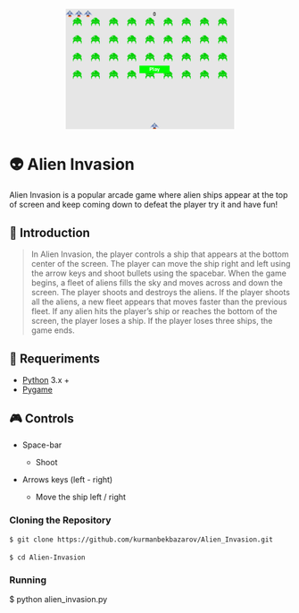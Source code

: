 <div align=center margin=auto> 
  <img src="interface.png" width = 60%>
</div> 

# 👽 Alien Invasion
Alien Invasion is a popular arcade game where alien ships appear at the top of screen
and keep coming down to defeat the player try it and have fun!

## 🚀 Introduction
> In Alien Invasion, the player controls a ship that appears at
the bottom center of the screen. The player can move the ship
right and left using the arrow keys and shoot bullets using the
spacebar. When the game begins, a fleet of aliens fills the sky
and moves across and down the screen. The player shoots and
destroys the aliens. If the player shoots all the aliens, a new fleet
appears that moves faster than the previous fleet. If any alien hits
the player’s ship or reaches the bottom of the screen, the player
loses a ship. If the player loses three ships, the game ends.

## 🔧 Requeriments
- [Python](https://www.python.org/) 3.x +
- [Pygame](https://www.pygame.org/)

## :video_game: Controls

- Space-bar
  - Shoot

- Arrows keys (left - right)
  - Move the ship left / right

### Cloning the Repository

```
$ git clone https://github.com/kurmanbekbazarov/Alien_Invasion.git

$ cd Alien-Invasion
```

### Running 

$ python alien_invasion.py

